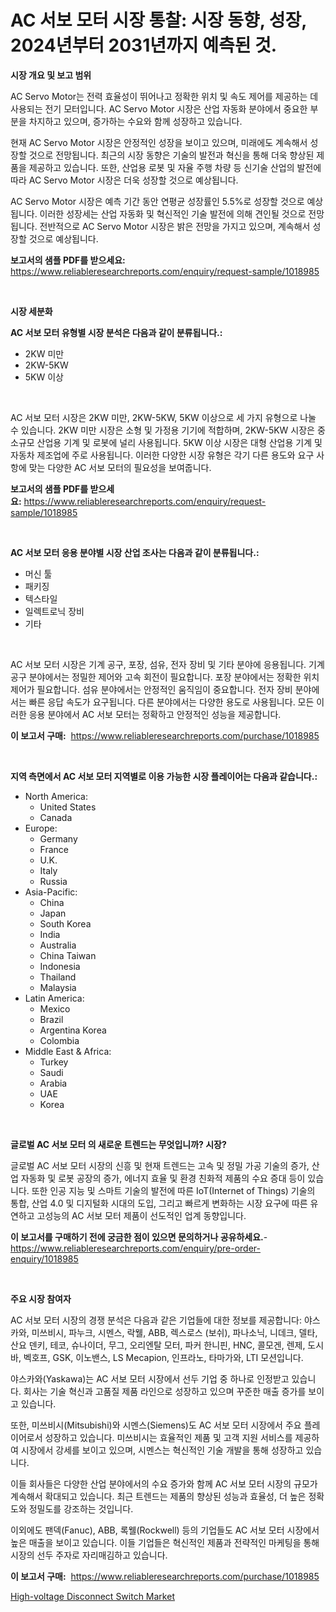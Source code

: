 <p><h1>AC 서보 모터 시장 통찰: 시장 동향, 성장, 2024년부터 2031년까지 예측된 것.</h1></p><p><strong>시장 개요 및 보고 범위</strong></p>
<p><p>AC Servo Motor는 전력 효율성이 뛰어나고 정확한 위치 및 속도 제어를 제공하는 데 사용되는 전기 모터입니다. AC Servo Motor 시장은 산업 자동화 분야에서 중요한 부분을 차지하고 있으며, 증가하는 수요와 함께 성장하고 있습니다. </p><p>현재 AC Servo Motor 시장은 안정적인 성장을 보이고 있으며, 미래에도 계속해서 성장할 것으로 전망됩니다. 최근의 시장 동향은 기술의 발전과 혁신을 통해 더욱 향상된 제품을 제공하고 있습니다. 또한, 산업용 로봇 및 자율 주행 차량 등 신기술 산업의 발전에 따라 AC Servo Motor 시장은 더욱 성장할 것으로 예상됩니다.</p><p>AC Servo Motor 시장은 예측 기간 동안 연평균 성장률인 5.5%로 성장할 것으로 예상됩니다. 이러한 성장세는 산업 자동화 및 혁신적인 기술 발전에 의해 견인될 것으로 전망됩니다. 전반적으로 AC Servo Motor 시장은 밝은 전망을 가지고 있으며, 계속해서 성장할 것으로 예상됩니다.</p></p>
<p><strong>보고서의 샘플 PDF를 받으세요:</strong> <a href="https://www.reliableresearchreports.com/enquiry/request-sample/1018985">https://www.reliableresearchreports.com/enquiry/request-sample/1018985</a></p>
<p>&nbsp;</p>
<p><strong>시장 세분화</strong></p>
<p><strong>AC 서보 모터 유형별 시장 분석은 다음과 같이 분류됩니다.:</strong></p>
<p><ul><li>2KW 미만</li><li>2KW-5KW</li><li>5KW 이상</li></ul></p>
<p>&nbsp;</p>
<p><p>AC 서보 모터 시장은 2KW 미만, 2KW-5KW, 5KW 이상으로 세 가지 유형으로 나눌 수 있습니다. 2KW 미만 시장은 소형 및 가정용 기기에 적합하며, 2KW-5KW 시장은 중소규모 산업용 기계 및 로봇에 널리 사용됩니다. 5KW 이상 시장은 대형 산업용 기계 및 자동차 제조업에 주로 사용됩니다. 이러한 다양한 시장 유형은 각기 다른 용도와 요구 사항에 맞는 다양한 AC 서보 모터의 필요성을 보여줍니다.</p></p>
<p><strong>보고서의 샘플 PDF를 받으세요:</strong>&nbsp;<a href="https://www.reliableresearchreports.com/enquiry/request-sample/1018985">https://www.reliableresearchreports.com/enquiry/request-sample/1018985</a></p>
<p>&nbsp;</p>
<p><strong> AC 서보 모터 응용 분야별 시장 산업 조사는 다음과 같이 분류됩니다.:</strong></p>
<p><ul><li>머신 툴</li><li>패키징</li><li>텍스타일</li><li>일렉트로닉 장비</li><li>기타</li></ul></p>
<p>&nbsp;</p>
<p><p>AC 서보 모터 시장은 기계 공구, 포장, 섬유, 전자 장비 및 기타 분야에 응용됩니다. 기계 공구 분야에서는 정밀한 제어와 고속 회전이 필요합니다. 포장 분야에서는 정확한 위치 제어가 필요합니다. 섬유 분야에서는 안정적인 움직임이 중요합니다. 전자 장비 분야에서는 빠른 응답 속도가 요구됩니다. 다른 분야에서는 다양한 용도로 사용됩니다. 모든 이러한 응용 분야에서 AC 서보 모터는 정확하고 안정적인 성능을 제공합니다.</p></p>
<p><strong>이 보고서 구매:</strong>&nbsp; <a href="https://www.reliableresearchreports.com/purchase/1018985">https://www.reliableresearchreports.com/purchase/1018985</a></p>
<p>&nbsp;</p>
<p><strong>지역 측면에서 AC 서보 모터 지역별로 이용 가능한 시장 플레이어는 다음과 같습니다.:</strong></p>
<p><ul>
    <li>
        North America:
        <ul>
            <li>United States</li>
            <li>Canada</li>
        </ul>
    </li>
    <li>
        Europe:
        <ul>
            <li>Germany</li>
            <li>France</li>
            <li>U.K.</li>
            <li>Italy</li>
            <li>Russia</li>
        </ul>
    </li>
    <li>
        Asia-Pacific:
        <ul>
            <li>China</li>
            <li>Japan</li>
            <li>South Korea</li>
            <li>India</li>
            <li>Australia</li>
            <li>China Taiwan</li>
            <li>Indonesia</li>
            <li>Thailand</li>
            <li>Malaysia</li>
        </ul>
    </li>
    <li>
        Latin America:
        <ul>
            <li>Mexico</li>
            <li>Brazil</li>
            <li>Argentina Korea</li>
            <li>Colombia</li>
        </ul>
    </li>
    <li>
        Middle East & Africa:
        <ul>
            <li>Turkey</li>
            <li>Saudi</li>
            <li>Arabia</li>
            <li>UAE</li>
            <li>Korea</li>
        </ul>
    </li>
    </ul></p>
<p>&nbsp;</p>
<p><strong>글로벌 AC 서보 모터 의 새로운 트렌드는 무엇입니까? 시장?</strong></p>
<p><p>글로벌 AC 서보 모터 시장의 신흥 및 현재 트렌드는 고속 및 정밀 가공 기술의 증가, 산업 자동화 및 로봇 공장의 증가, 에너지 효율 및 환경 친화적 제품의 수요 증대 등이 있습니다. 또한 인공 지능 및 스마트 기술의 발전에 따른 IoT(Internet of Things) 기술의 통합, 산업 4.0 및 디지털화 시대의 도입, 그리고 빠르게 변화하는 시장 요구에 따른 유연하고 고성능의 AC 서보 모터 제품이 선도적인 업계 동향입니다.</p></p>
<p><strong>이 보고서를 구매하기 전에 궁금한 점이 있으면 문의하거나 공유하세요.</strong>- <a href="https://www.reliableresearchreports.com/enquiry/pre-order-enquiry/1018985">https://www.reliableresearchreports.com/enquiry/pre-order-enquiry/1018985</a></p>
<p>&nbsp;</p>
<p><strong>주요 시장 참여자</strong></p>
<p><p>AC 서보 모터 시장의 경쟁 분석은 다음과 같은 기업들에 대한 정보를 제공합니다: 야스카와, 미쓰비시, 파누크, 시멘스, 락웰, ABB, 렉스로스 (보쉬), 파나소닉, 니데크, 델타, 산요 덴키, 테코, 슈나이더, 무그, 오리엔탈 모터, 파커 한니핀, HNC, 콜모겐, 렌제, 도시바, 벡호프, GSK, 이노밴스, LS Mecapion, 인프라노, 타마가와, LTI 모션입니다. </p><p>야스카와(Yaskawa)는 AC 서보 모터 시장에서 선두 기업 중 하나로 인정받고 있습니다. 회사는 기술 혁신과 고품질 제품 라인으로 성장하고 있으며 꾸준한 매출 증가를 보이고 있습니다. </p><p>또한, 미쓰비시(Mitsubishi)와 시멘스(Siemens)도 AC 서보 모터 시장에서 주요 플레이어로서 성장하고 있습니다. 미쓰비시는 효율적인 제품 및 고객 지원 서비스를 제공하여 시장에서 강세를 보이고 있으며, 시멘스는 혁신적인 기술 개발을 통해 성장하고 있습니다.</p><p>이들 회사들은 다양한 산업 분야에서의 수요 증가와 함께 AC 서보 모터 시장의 규모가 계속해서 확대되고 있습니다. 최근 트렌드는 제품의 향상된 성능과 효율성, 더 높은 정확도와 정밀도를 강조하는 것입니다.</p><p>이외에도 팬덱(Fanuc), ABB, 록웰(Rockwell) 등의 기업들도 AC 서보 모터 시장에서 높은 매출을 보이고 있습니다. 이들 기업들은 혁신적인 제품과 전략적인 마케팅을 통해 시장의 선두 주자로 자리매김하고 있습니다.</p></p>
<p><strong>이 보고서 구매:</strong>&nbsp;&nbsp;<a href="https://www.reliableresearchreports.com/purchase/1018985">https://www.reliableresearchreports.com/purchase/1018985</a></p>
<p><p><a href="https://github.com/ChiragRP21/Market-Research-Report-List-4/blob/main/high-voltage-disconnect-switch-market.md">High-voltage Disconnect Switch Market</a></p></p>
